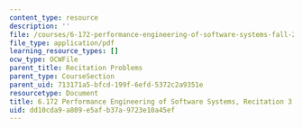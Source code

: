 ```yaml
---
content_type: resource
description: ''
file: /courses/6-172-performance-engineering-of-software-systems-fall-2018/dd10cda9a809e5afb37a9723e10a45ef_MIT6_172F18_rec3sol.pdf
file_type: application/pdf
learning_resource_types: []
ocw_type: OCWFile
parent_title: Recitation Problems
parent_type: CourseSection
parent_uid: 713171a5-bfcd-199f-6efd-5372c2a9351e
resourcetype: Document
title: 6.172 Performance Engineering of Software Systems, Recitation 3 Solutions
uid: dd10cda9-a809-e5af-b37a-9723e10a45ef
---
```

